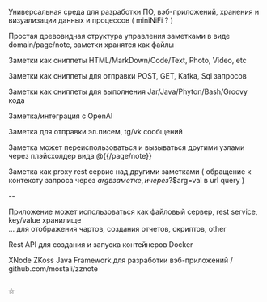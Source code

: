 Универсальная среда для разработки ПО, вэб-приложений, хранения и визуализации данных и процессов ( miniNiFi ? )  


Простая древовидная структура управления заметками в виде domain/page/note, заметки хранятся как файлы  


Заметки как сниппеты HTML/MarkDown/Code/Text, Photo, Video, etc  


Заметки как сниппеты для отправки POST, GET, Kafka, Sql запросов  


Заметки как сниппеты для выполнения Jar/Java/Phyton/Bash/Groovy кода  


Заметка/интеграция с OpenAI 


Заметка для отправки эл.писем, tg/vk сообщений 


Заметка может переиспользоваться и вызываться другими узлами через плэйсхолдер вида @{{/page/note}} 


Заметка как proxy rest сервис над другими заметками ( обращение к контексту запроса через ${{arg}} в заметке, и через ?$$arg=val в url query )  

--

Приложение может использоваться как файловый сервер, rest service, key/value хранилище  
... для отображения чартов, создания отчетов, скриптов, other


Rest API для создания и запуска контейнеров Docker  


XNode ZKoss Java Framework для разработки вэб-приложений / github.com/mostali/zznote  


                                                                                                       ⚝